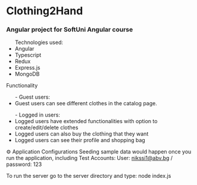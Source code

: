 <h1>Clothing2Hand </h1>
<h3>Angular project for SoftUni Angular course</h3>

<ul>
Technologies used:
	<li>Angular</li>
	<li>Typescript</li>
	<li>Redux</li>
	<li>Express.js</li>
	<li>MongoDB</li>
</ul>
<div> Functionality
	<ul> - Guest users: 
		<li>Guest users can see different clothes in the catalog page.</li>
	</ul>
	<ul>- Logged in users:
		<li>Logged users have extended functionalities with option to create/edit/delete clothes</li>
		<li>Logged users can also buy the clothing that they want</li>
		<li>Logged users can see their profile and shopping bag</li>
	</ul>
</div>

⚙️ Application Configurations
 Seeding sample data would happen once you run the application, including Test Accounts:
    User: nikssi1@abv.bg / password: 123
  <p>To run the server go to the server directory and type: node index.js</p>
